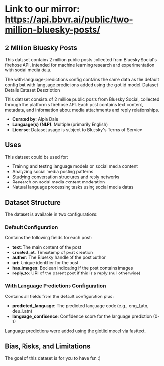 # Link to our mirror: https://api.bbvr.ai/public/two-million-bluesky-posts/


## 2 Million Bluesky Posts

This dataset contains 2 million public posts collected from Bluesky Social's firehose API, intended for machine learning research and experimentation with social media data.

The with-language-predictions config contains the same data as the default config but with language predictions added using the glotlid model.
Dataset Details
Dataset Description

This dataset consists of 2 million public posts from Bluesky Social, collected through the platform's firehose API. Each post contains text content, metadata, and information about media attachments and reply relationships.

- **Curated by**: Alpin Dale
- **Language(s) (NLP)**: Multiple (primarily English)
- **License**: Dataset usage is subject to Bluesky's Terms of Service


## Uses

This dataset could be used for:

- Training and testing language models on social media content
- Analyzing social media posting patterns
- Studying conversation structures and reply networks
- Research on social media content moderation
- Natural language processing tasks using social media datas

## Dataset Structure

The dataset is available in two configurations:
### Default Configuration

Contains the following fields for each post:

- **text**: The main content of the post
- **created_at**: Timestamp of post creation
- **author**: The Bluesky handle of the post author
- **uri**: Unique identifier for the post
- **has_images**: Boolean indicating if the post contains images
- **reply_to**: URI of the parent post if this is a reply (null otherwise)

### With Language Predictions Configuration

Contains all fields from the default configuration plus:

- **predicted_language**: The predicted language code (e.g., eng_Latn, deu_Latn)
- **language_confidence**: Confidence score for the language prediction (0-1)

Language predictions were added using the [glotlid](https://huggingface.co/cis-lmu/glotlid) model via fasttext.

## Bias, Risks, and Limitations
The goal of this dataset is for you to have fun :)
